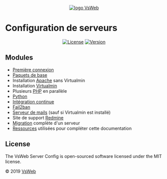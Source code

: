 <p align="center">
    <a href="https://vsweb.be"><img src="https://vsweb.be/userfiles/images/14548837631453228685logo.png" alt="logo VsWeb"></a>
</p>

Configuration de serveurs
=========================

<p align="center">
    <a href="https://opensource.org/licenses/MIT" target="_blank"><img src="https://img.shields.io/badge/License-MIT-yellow.svg" alt="License"></a>
    <a href="https://github.com/jul6art/symfony-skeleton" target="_blank"><img src="https://img.shields.io/static/v1?label=stable&message=v1&color=success" alt="Version"></a>
</p>

Modules
-------
* [Première connexion](modules/LOGIN.md)
* [Paquets de base](modules/SYSTEM.md)
* Installation [Apache](modules/APACHE.md) sans Virtualmin
* Installation [Virtualmin](modules/VIRTUALMIN.md)
* Plusieurs [PHP](modules/PHP.md) en parallèle
* [Python](modules/PYTHON.md)
* [Intégration continue](modules/JENKINS.md)
* [Fail2ban](modules/FAIL2BAN.md)
* [Serveur de mails](modules/MAIL.md) (sauf si Virtualmin est installé)
* Site de support [Redmine](modules/REDMINE.md)
* [Migration](modules/MIGRATE.md) complète d'un serveur
* [Ressources](modules/SOURCES.md) utilisées pour compléter cette documentation

License
-------

The VsWeb Server Config is open-sourced software licensed under the MIT license.

&copy; 2019 [VsWeb](https://vsweb.be)
